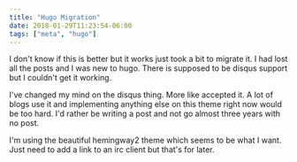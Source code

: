 ```yaml
---
title: "Hugo Migration"
date: 2018-01-29T11:23:54-06:00
tags: ["meta", "hugo"]
---
```


I don't know if this is better but it works just took a bit to migrate it.
I had lost all the posts and I was new to hugo.
There is supposed to be disqus support but I couldn't get it working.

I've changed my mind on the disqus thing.
More like accepted it.
A lot of blogs use it and implementing anything else on this theme right now would be too hard.
I'd rather be writing a post and not go almost three years with no post.

I'm using the beautiful hemingway2 theme which seems to be what I want.
Just need to add a link to an irc client but that's for later.
